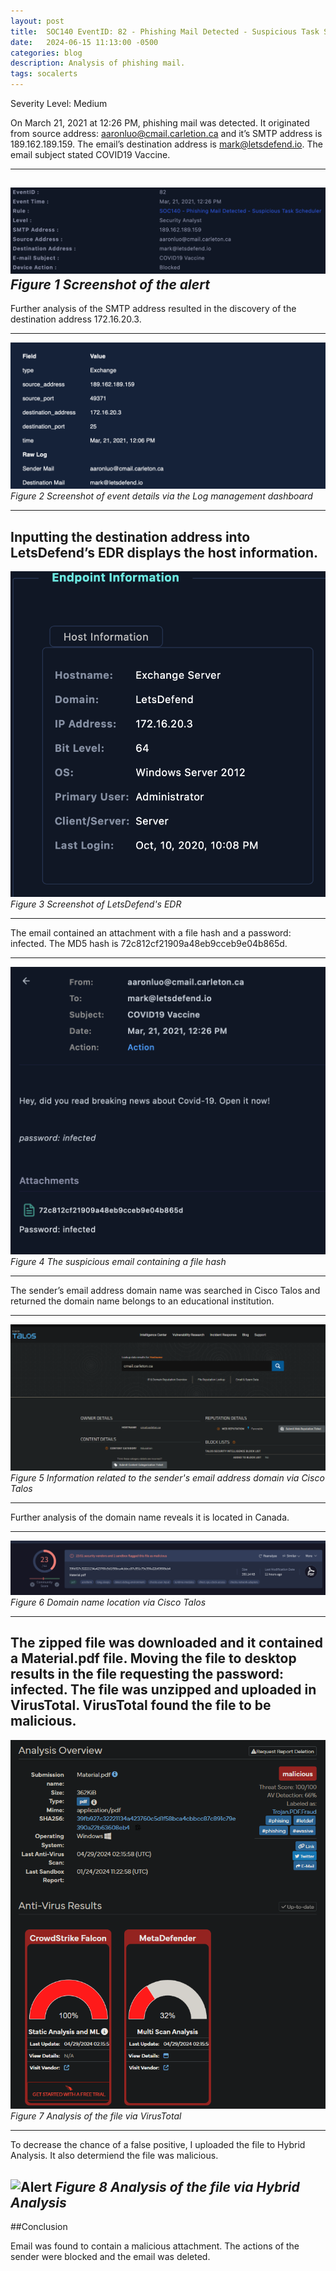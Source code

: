 ```yaml
---
layout: post
title:  SOC140 EventID: 82 - Phishing Mail Detected - Suspicious Task Scheduler
date:   2024-06-15 11:13:00 -0500
categories: blog 
description: Analysis of phishing mail.
tags: socalerts 
---
```

Severity Level: Medium

On March 21, 2021 at 12:26 PM, phishing mail was detected. It originated from source address: aaronluo@cmail.carletion.ca and it’s SMTP address is 189.162.189.159. The email’s destination address is mark@letsdefend.io. The email subject stated COVID19 Vaccine.

---

![Alert](/assets/img/soc140/1.png)
_Figure 1 Screenshot of the alert_  
---

Further analysis of the SMTP address resulted in the discovery of the destination address 172.16.20.3. 

---
![Alert](/assets/img/soc140/2.png)
_Figure 2  Screenshot of event details via the Log management dashboard_  

---
Inputting the destination address into LetsDefend’s EDR displays the host information.
---

![Alert](/assets/img/soc140/3.png)
_Figure 3 Screenshot of LetsDefend's EDR_  

---
The email contained an attachment with a file hash and a password: infected. The MD5 hash is  72c812cf21909a48eb9cceb9e04b865d.

---

![Alert](/assets/img/soc140/4.png)
_Figure 4 The suspicious email containing a file hash_  

---

The sender’s email address domain name was searched in Cisco Talos and returned the domain name belongs to an educational institution.

---

![Alert](/assets/img/soc140/5.png)
_Figure 5 Information related to the sender's email address domain via Cisco Talos_  

---

Further analysis of the domain name reveals it is located in Canada.

---

![Alert](/assets/img/soc140/6.png)
_Figure 6 Domain name location via Cisco Talos_  

---
The zipped file was downloaded and it contained a Material.pdf file. Moving the file to desktop results in the file requesting the password: infected. The file was unzipped and uploaded in VirusTotal. VirusTotal found the file to be malicious.
---

![Alert](/assets/img/soc140/7.png)
_Figure 7 Analysis of the file via VirusTotal_  

---

To decrease the chance of a false positive, I uploaded the file to Hybrid Analysis. It also determiend the file was malicious.

![Alert](/assets/img/soc140/8.png)
_Figure 8 Analysis of the file via Hybrid Analysis_  
---

##Conclusion

Email was found to contain a malicious attachment. The actions of the sender were blocked and the email was deleted. 
